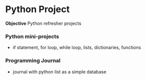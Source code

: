# Python Project


**Objective**
Python refresher projects 

### Python mini-projects
- if statement, for loop, while loop, lists, dictionaries, functions
### Programming Journal
- journal with python list as a simple database
